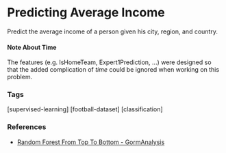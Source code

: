 # Predicting Average Income
Predict the average income of a person given his city, region, and country.

#### Note About Time
The features (e.g. IsHomeTeam, Expert1Prediction, ...) were designed so that the added complication of *time* could be ignored when working on this problem.

### Tags
[supervised-learning] [football-dataset] [classification]

### References
- [Random Forest From Top To Bottom - GormAnalysis](http://gormanalysis.com/random-forest-from-top-to-bottom/)
